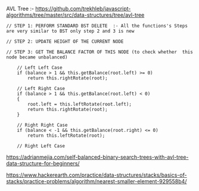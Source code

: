 AVL Tree :- 
    https://github.com/trekhleb/javascript-algorithms/tree/master/src/data-structures/tree/avl-tree
    
    // STEP 1: PERFORM STANDARD BST DELETE  :- All the functions's Steps are very similar to BST only step 2 and 3 is new 

    // STEP 2: UPDATE HEIGHT OF THE CURRENT NODE 

    // STEP 3: GET THE BALANCE FACTOR OF THIS NODE (to check whether  this node became unbalanced)

        // Left Left Case  
        if (balance > 1 && this.getBalance(root.left) >= 0)  
            return this.rightRotate(root);  
  
        // Left Right Case  
        if (balance > 1 && this.getBalance(root.left) < 0)  
        {  
            root.left = this.leftRotate(root.left);  
            return this.rightRotate(root);  
        }  
  
        // Right Right Case  
        if (balance < -1 && this.getBalance(root.right) <= 0)  
            return this.leftRotate(root);  
  
        // Right Left Case  

https://adrianmejia.com/self-balanced-binary-search-trees-with-avl-tree-data-structure-for-beginners/

https://www.hackerearth.com/practice/data-structures/stacks/basics-of-stacks/practice-problems/algorithm/nearest-smaller-element-929558b4/